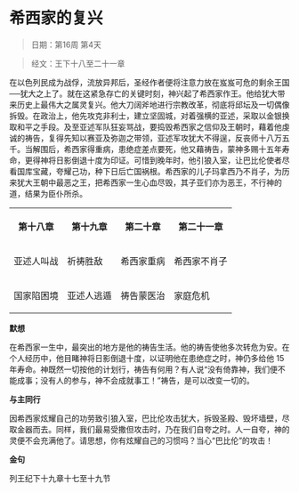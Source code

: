 # 希西家的复兴 

> 日期：第16周 第4天

> 经文：王下十八至二十一章

在以色列民成为战俘，流放异邦后，圣经作者便将注意力放在岌岌可危的剩余王国──犹大之上了。就在这紧急存亡的关键时刻，神兴起了希西家作王。他给犹大带来历史上最伟大之属灵复兴。他大刀阔斧地进行宗教改革，彻底将邱坛及一切偶像拆毁。在政治上，他先攻克非利士，建立坚固城，对着强横的亚述，采取以金银换取和平之手段。及至亚述军队狂妄骂战，要捣毁希西家之信仰及王朝时，藉着他虔诚的祷告，复得先知以赛亚及弥迦之带领，亚述军攻犹大不得逞，反丧师十八万五千。当解围后，希西家得重病，患绝症差点要死，他又藉祷告，蒙神多赐十五年寿命，更得神将日影倒退十度为印证。可惜到晚年时，他引狼入室，让巴比伦使者尽看国库宝藏，夸耀己功，种下日后亡国祸根。希西家的儿子玛拿西乃不肖子，为历来犹大王朝中最恶之王，把希西家一生心血尽毁，其子亚们亦为恶王，不行神的道，结果为臣仆所杀。

<table>
 <tbody>
  <tr>
   <th><p>第十八章</p></th>
   <th><p>第十九章</p></th>
   <th><p>第二十章</p></th>
   <th><p>第二十一章</p></th>
  </tr>
  <tr>
   <td><p>亚述人叫战</p></td>
   <td><p>祈祷胜敌</p></td>
   <td><p>希西家重病</p></td>
   <td><p>希西家不肖子</p></td>
  </tr>
  <tr>
   <td><p>国家陷困境</p></td>
   <td><p>亚述人逃遁</p></td>
   <td><p>祷告蒙医治</p></td>
   <td><p>家庭危机</p></td>
  </tr>
 </tbody>
</table>

**默想**

在希西家一生中，最突出的地方是他的祷告生活。他的祷告使他多次转危为安。在个人经历中，他目睹神将日影倒退十度，以证明他在患绝症之时，神仍多给他 15年寿命。神既然一切按他的计划行，祷告有何用？有人说“没有倚靠神，我们便不能成事；没有人的参与，神不会成就事工！”祷告，是可以改变一切的。

**与主同行**

因希西家炫耀自己的功劳致引狼入室，巴比伦攻击犹大，拆毁圣殿、毁坏墙壁，尽取金器而去。同样，我们最易受撒但攻击时，乃在我们自夸之时。人一自夸，神的灵便不会充满他了。请思想，你有炫耀自己的习惯吗？当心“巴比伦”的攻击！

**金句**

列王纪下十九章十七至十九节



